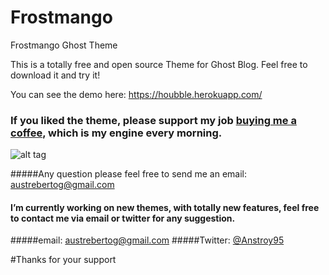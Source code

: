 # Frostmango
Frostmango Ghost Theme

This is a totally free and open source Theme for Ghost Blog.
Feel free to download it and try it!

You can see the demo here:
https://houbble.herokuapp.com/

### If you liked the theme, please support my job [buying me a coffee](https://www.paypal.com/cgi-bin/webscr?cmd=_s-xclick&hosted_button_id=CHUKVAYHBQA8C), which is my engine every morning.

![alt tag](http://marketplace.ghost.org/wp-content/uploads/2016/03/Frostmango-ss1-1-600x420.png)


#####Any question please feel free to send me an email: austrebertog@gmail.com

#### I’m currently working on new themes, with totally new features, feel free to contact me via email or twitter for any suggestion. 

#####email: austrebertog@gmail.com
#####Twitter: [@Anstroy95](https://twitter.com/Anstroy95)

#Thanks for your support
